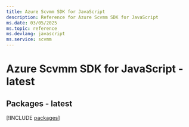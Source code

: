 ```yaml
---
title: Azure Scvmm SDK for JavaScript
description: Reference for Azure Scvmm SDK for JavaScript
ms.date: 03/05/2025
ms.topic: reference
ms.devlang: javascript
ms.service: scvmm
---
```

# Azure Scvmm SDK for JavaScript - latest
## Packages - latest
[!INCLUDE [packages](scvmm-index.md)]